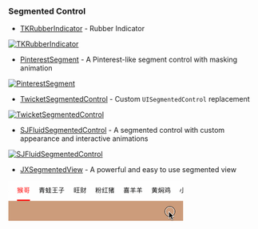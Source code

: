 ### Segmented Control

* [TKRubberIndicator](https://github.com/TBXark/TKRubberIndicator) - Rubber Indicator

[![TKRubberIndicator](https://raw.githubusercontent.com/TBXark/TKRubberIndicator/master/Example/demo.gif)](https://github.com/TBXark/TKRubberIndicator)

* [PinterestSegment](https://github.com/TBXark/PinterestSegment) - A Pinterest-like segment control with masking animation

[![PinterestSegment](https://raw.githubusercontent.com/TBXark/PinterestSegment/master/Example/demo.gif)](https://github.com/TBXark/PinterestSegment)

* [TwicketSegmentedControl](https://github.com/twicketapp/TwicketSegmentedControl) - Custom `UISegmentedControl` replacement

[![TwicketSegmentedControl](https://cloud.githubusercontent.com/assets/7887319/18714404/e77e7588-8015-11e6-939b-25f187a8b4d0.gif)](https://github.com/twicketapp/TwicketSegmentedControl)

* [SJFluidSegmentedControl](https://github.com/sasojadrovski/SJFluidSegmentedControl) - A segmented control with custom appearance and interactive animations

[![SJFluidSegmentedControl](https://raw.githubusercontent.com/sasojadrovski/SJFluidSegmentedControl/master/Screenshots/sample.gif)](https://github.com/sasojadrovski/SJFluidSegmentedControl)

* [JXSegmentedView](https://github.com/pujiaxin33/JXSegmentedView) - A powerful and easy to use segmented view

[![JXSegmentedView](https://raw.githubusercontent.com/pujiaxin33/JXExampleImages/master/JXSegmentedView/Indicator/LineLengthen.gif)](https://github.com/pujiaxin33/JXSegmentedView)